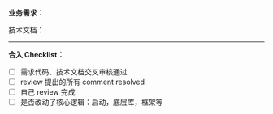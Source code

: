 <strong>业务需求：</strong>

技术文档：

---

<strong>合入 Checklist：</strong>

- [ ] 需求代码、技术文档交叉审核通过
- [ ] review 提出的所有 comment resolved
- [ ] 自己 review 完成
- [ ] 是否改动了核心逻辑：启动，底层库，框架等
